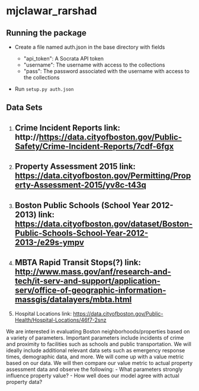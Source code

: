 mjclawar_rarshad
================

Running the package
-------------------
- Create a file named auth.json in the base directory with fields
    - "api_token": A Socrata API token
    - "username": The username with access to the collections
    - "pass": The password associated with the username with access to the collections

- Run `setup.py auth.json`


Data Sets
---------

1. Crime Incident Reports
link: http://https://data.cityofboston.gov/Public-Safety/Crime-Incident-Reports/7cdf-6fgx
    - 
2. Property Assessment 2015
link: https://data.cityofboston.gov/Permitting/Property-Assessment-2015/yv8c-t43q
    - 
3. Boston Public Schools (School Year 2012-2013)
link: https://data.cityofboston.gov/dataset/Boston-Public-Schools-School-Year-2012-2013-/e29s-ympv
    - 
4. MBTA Rapid Transit Stops(?)
link: http://www.mass.gov/anf/research-and-tech/it-serv-and-support/application-serv/office-of-geographic-information-massgis/datalayers/mbta.html
    -
5. Hospital Locations
link: https://data.cityofboston.gov/Public-Health/Hospital-Locations/46f7-2snz

We are interested in evaluating Boston neighborhoods/properties based on a variety of parameters. Important parameters
include incidents of crime and proximity to facilities such as schools and public transportation. We will ideally
include additional relevant data sets such as emergency response times, demographic data, and more. We will come up with
a value metric based on our data. We will then compare our value metric to actual property assessment data and observe
the following:
    - What parameters strongly influence property value?
    - How well does our model agree with actual property data?